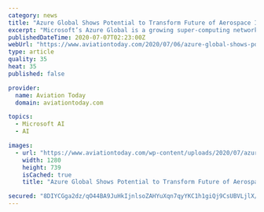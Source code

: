 ```yaml
---
category: news
title: "Azure Global Shows Potential to Transform Future of Aerospace IoT Connectivity"
excerpt: "Microsoft’s Azure Global is a growing super-computing network of data centers, integrated cloud computing services and algorithms that has the potential to transform the way Internet of Things (IoT) connectivity is managed,"
publishedDateTime: 2020-07-07T02:23:00Z
webUrl: "https://www.aviationtoday.com/2020/07/06/azure-global-shows-potential-transform-future-aerospace-iot-connectivity/"
type: article
quality: 35
heat: 35
published: false

provider:
  name: Aviation Today
  domain: aviationtoday.com

topics:
  - Microsoft AI
  - AI

images:
  - url: "https://www.aviationtoday.com/wp-content/uploads/2020/07/azure-stack-edge-phased-array-antenna-copy-1.jpg"
    width: 1280
    height: 739
    isCached: true
    title: "Azure Global Shows Potential to Transform Future of Aerospace IoT Connectivity"

secured: "8DIYCGga2dz/qO44BA9JuHkIjnlsoZAHYuXqn7qyYKC1h1giQj9CsUBVLjlX/NAhio9BqaaZ3Y4WjaPInIctx/8zsQfXP5lZ4oQzSeJJCfNiwDzE4T9YGIvpnKWuJYN54iOFUnORlNVtzc//JDT+G7PVb5ZyQUqDczwWVGL868jf4Y/Cw5CK1IkD/x2Gt2eAUGBjkZIrJEjxmSixDEJoE5Meav1FtmiTFxWzRC1+AWVJZXTqTuu98nNNkV91Y6XeqModHLrIND65G3801LeGfxJEXs1vqicgqgR4tGppxVu5iDilxtO5KmuK1j8vyzB9ZAuMvh3YDpvFa2OAJ6Z83w==;1gw1NxTGLojmH6+x/n23kg=="
---
```


